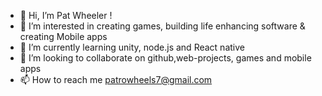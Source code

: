 - 👋 Hi, I’m Pat Wheeler !
- 👀 I’m interested in creating games, building life enhancing software & creating Mobile apps
- 🌱 I’m currently learning unity, node.js and React native
- 💞️ I’m looking to collaborate on github,web-projects, games and mobile apps
- 📫 How to reach me patrowheels7@gmail.com

<!---
patrowheels/patrowheels is a ✨ special ✨ repository because its `README.md` (this file) appears on your GitHub profile.
You can click the Preview link to take a look at your changes.
--->
